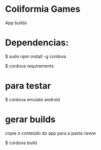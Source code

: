 # Coliformia Games
App builds

# Dependencias:

$ sudo npm install -g cordova

$ cordova requirements

# para testar

$ cordova emulate android

# gerar builds

copie o conteúdo do app para a pasta /www

$ cordova build
